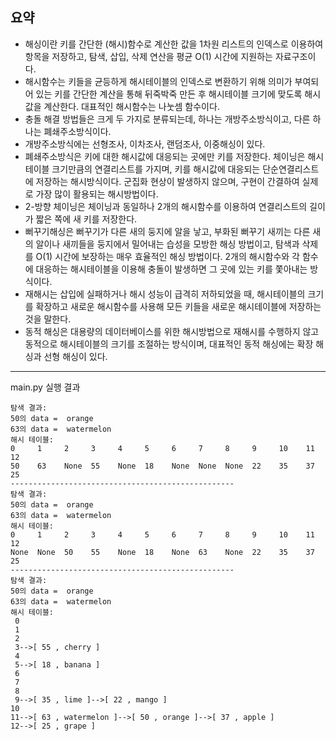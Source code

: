 ## 요약
- 해싱이란 키를 간단한 (해시)함수로 계산한 값을 1차원 리스트의 인덱스로 이용하여 항목을 저장하고, 탐색, 삽입, 삭제 연산을 평균 O(1) 시간에 지원하는 자료구조이다.
- 해시함수는 키들을 균등하게 해시테이블의 인덱스로 변환하기 위해 의미가 부여되어 있는 키를 간단한 계산을 통해 뒤죽박죽 만든 후 해시테이블 크기에 맞도록 해시값을 계산한다. 대표적인 해시함수는 나눗셈 함수이다.
- 충돌 해결 방법들은 크게 두 가지로 분류되는데, 하나는 개방주소방식이고, 다른 하나는 폐쇄주소방식이다.
- 개방주소방식에는 선형조사, 이차조사, 랜덤조사, 이중해싱이 있다.
- 폐쇄주소방식은 키에 대한 해시값에 대응되는 곳에만 키를 저장한다. 체이닝은 해시테이블 크기만큼의 연결리스트를 가지며, 키를 해시값에 대응되는 단순연결리스트에 저장하는 해시방식이다. 군집화 현상이 발생하지 않으며, 구현이 간결하여 실제로 가장 많이 활용되는 해시방법이다.
- 2-방향 체이닝은 체이닝과 동일하나 2개의 해시함수를 이용하여 연결리스트의 길이가 짧은 쪽에 새 키를 저장한다.
- 뻐꾸기해싱은 뻐꾸기가 다른 새의 둥지에 알을 낳고, 부화된 뻐꾸기 새끼는 다른 새의 알이나 새끼들을 둥지에서 밀어내는 습성을 모방한 해싱 방법이고, 탐색과 삭제를 O(1) 시간에 보장하는 매우 효율적인 해싱 방법이다. 2개의 해시함수와 각 함수에 대응하는 해시테이블을 이용해 충돌이 발생하면 그 곳에 있는 키를 쫓아내는 방식이다.
- 재해시는 삽입에 실패하거나 해시 성능이 급격히 저하되었을 때, 해시테이블의 크기를 확장하고 새로운 해시함수를 사용해 모든 키들을 새로운 해시테이블에 저장하는 것을 말한다.
- 동적 해싱은 대용량의 데이터베이스를 위한 해시방법으로 재해시를 수행하지 않고 동적으로 해시테이블의 크기를 조절하는 방식이며, 대표적인 동적 해싱에는 확장 해싱과 선형 해싱이 있다.

---
main.py 실행 결과
```
탐색 결과:
50의 data =  orange
63의 data =  watermelon
해시 테이블:
0     1     2     3     4     5     6     7     8     9     10    11    12    
50    63    None  55    None  18    None  None  None  22    35    37    25    
--------------------------------------------------
탐색 결과:
50의 data =  orange
63의 data =  watermelon
해시 테이블:
0     1     2     3     4     5     6     7     8     9     10    11    12    
None  None  50    55    None  18    None  63    None  22    35    37    25 
--------------------------------------------------
탐색 결과:
50의 data =  orange
63의 data =  watermelon
해시 테이블:
 0
 1
 2
 3-->[ 55 , cherry ]
 4
 5-->[ 18 , banana ]
 6
 7
 8
 9-->[ 35 , lime ]-->[ 22 , mango ]
10
11-->[ 63 , watermelon ]-->[ 50 , orange ]-->[ 37 , apple ]
12-->[ 25 , grape ]
```